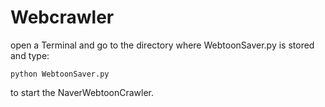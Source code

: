 # Webcrawler
open a Terminal and go to the directory where WebtoonSaver.py is stored and type:

`python WebtoonSaver.py`

to start the NaverWebtoonCrawler.

